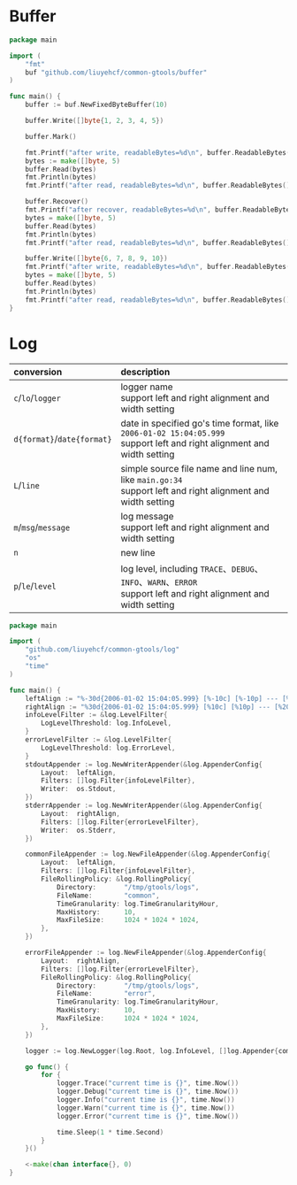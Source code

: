 # Buffer

```go
package main

import (
	"fmt"
	buf "github.com/liuyehcf/common-gtools/buffer"
)

func main() {
	buffer := buf.NewFixedByteBuffer(10)

	buffer.Write([]byte{1, 2, 3, 4, 5})

	buffer.Mark()

	fmt.Printf("after write, readableBytes=%d\n", buffer.ReadableBytes())
	bytes := make([]byte, 5)
	buffer.Read(bytes)
	fmt.Println(bytes)
	fmt.Printf("after read, readableBytes=%d\n", buffer.ReadableBytes())

	buffer.Recover()
	fmt.Printf("after recover, readableBytes=%d\n", buffer.ReadableBytes())
	bytes = make([]byte, 5)
	buffer.Read(bytes)
	fmt.Println(bytes)
	fmt.Printf("after read, readableBytes=%d\n", buffer.ReadableBytes())

	buffer.Write([]byte{6, 7, 8, 9, 10})
	fmt.Printf("after write, readableBytes=%d\n", buffer.ReadableBytes())
	bytes = make([]byte, 5)
	buffer.Read(bytes)
	fmt.Println(bytes)
	fmt.Printf("after read, readableBytes=%d\n", buffer.ReadableBytes())
}
```

# Log

| conversion | description |
|:--|:--|
| `c`/`lo`/`logger` | logger name<br>support left and right alignment and width setting  |
| `d{format}`/`date{format}` | date in specified go's time format, like `2006-01-02 15:04:05.999`<br>support left and right alignment and width setting |
| `L`/`line` | simple source file name and line num, like `main.go:34`<br>support left and right alignment and width setting |
| `m`/`msg`/`message` | log message<br>support left and right alignment and width setting |
| `n` | new line |
| `p`/`le`/`level` | log level, including `TRACE`、`DEBUG`、`INFO`、`WARN`、`ERROR`<br>support left and right alignment and width setting |

```go
package main

import (
	"github.com/liuyehcf/common-gtools/log"
	"os"
	"time"
)

func main() {
	leftAlign := "%-30d{2006-01-02 15:04:05.999} [%-10c] [%-10p] --- [%-20L] %-1m%n"
	rightAlign := "%30d{2006-01-02 15:04:05.999} [%10c] [%10p] --- [%20L] %1m%n"
	infoLevelFilter := &log.LevelFilter{
		LogLevelThreshold: log.InfoLevel,
	}
	errorLevelFilter := &log.LevelFilter{
		LogLevelThreshold: log.ErrorLevel,
	}
	stdoutAppender := log.NewWriterAppender(&log.AppenderConfig{
		Layout:  leftAlign,
		Filters: []log.Filter{infoLevelFilter},
		Writer:  os.Stdout,
	})
	stderrAppender := log.NewWriterAppender(&log.AppenderConfig{
		Layout:  rightAlign,
		Filters: []log.Filter{errorLevelFilter},
		Writer:  os.Stderr,
	})

	commonFileAppender := log.NewFileAppender(&log.AppenderConfig{
		Layout:  leftAlign,
		Filters: []log.Filter{infoLevelFilter},
		FileRollingPolicy: &log.RollingPolicy{
			Directory:       "/tmp/gtools/logs",
			FileName:        "common",
			TimeGranularity: log.TimeGranularityHour,
			MaxHistory:      10,
			MaxFileSize:     1024 * 1024 * 1024,
		},
	})

	errorFileAppender := log.NewFileAppender(&log.AppenderConfig{
		Layout:  rightAlign,
		Filters: []log.Filter{errorLevelFilter},
		FileRollingPolicy: &log.RollingPolicy{
			Directory:       "/tmp/gtools/logs",
			FileName:        "error",
			TimeGranularity: log.TimeGranularityHour,
			MaxHistory:      10,
			MaxFileSize:     1024 * 1024 * 1024,
		},
	})

	logger := log.NewLogger(log.Root, log.InfoLevel, []log.Appender{commonFileAppender, errorFileAppender, stdoutAppender, stderrAppender})

	go func() {
		for {
			logger.Trace("current time is {}", time.Now())
			logger.Debug("current time is {}", time.Now())
			logger.Info("current time is {}", time.Now())
			logger.Warn("current time is {}", time.Now())
			logger.Error("current time is {}", time.Now())

			time.Sleep(1 * time.Second)
		}
	}()

	<-make(chan interface{}, 0)
}
```